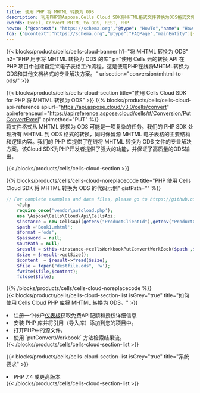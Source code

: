 ```yaml
---
title: 使用 PHP 将 MHTML 转换为 ODS
description: 利用PHP的Aspose.Cells Cloud SDK将MHTML格式文件转换为ODS格式文件。
kwords: Excel, Convert MHTML to ODS, REST, PHP
howto: {"@context": "https://schema.org","@type": "HowTo","name": "How to convert MHTML to ODS using the Cells Cloud PHP library.","description": "How to convert MHTML to ODS using the Cells Cloud PHP library.","image": {"@type": "ImageObject"},"url": "/php/conversion/mhtml-to-ods/","step": [{ "@type": "HowToStep","name": "How to convert MHTML to ODS using the Cells Cloud PHP library. step 1", "image": {"@type": "ImageObject",},"url": "/php/conversion/mhtml-to-ods/","text": "Register an account at <a href='https://dashboard.aspose.cloud/'>Dashboard</a> to get free API quota & authorization details",},{ "@type": "HowToStep","name": "How to convert MHTML to ODS using the Cells Cloud PHP library. step 1", "image": {"@type": "ImageObject",},"url": "/php/conversion/mhtml-to-ods/","text": "Install PHP library and add the reference (import the library) to your project.",},{ "@type": "HowToStep","name": "How to convert MHTML to ODS using the Cells Cloud PHP library. step 1", "image": {"@type": "ImageObject",},"url": "/php/conversion/mhtml-to-ods/","text": "Open the source file in PHP.",},{ "@type": "HowToStep","name": "How to convert MHTML to ODS using the Cells Cloud PHP library. step 1", "image": {"@type": "ImageObject",},"url": "/php/conversion/mhtml-to-ods/","text": "Use the `putConvertWorkbook` method to retrieve the resulting stream.",}, ],"supply": {"@type": "HowToSupply","name": "document"},"tool": [{"@type": "HowToTool","name": "phpstorm, Visual Studio Code, Eclipse"},{"@type": "HowToTool","name": "Aspose Cells"}],"totalTime": "PT6M"}
fqa: {"@context":"https://schema.org","@type":"FAQPage","mainEntity":[{"@type":"Question","name":"Why convert file formats in C# using REST API?","acceptedAnswer":{"@type":"Answer","text":"Documents are encoded in many ways, and some files may be incompatible with the software you use. To open and read such files, just convert them to appropriate file formats.<br/><ol><li>Install .NET SDK and add the reference (import the library) to your project.</li><li>Open the source file in C# using REST API.</li><li>Call the PutConvertWorkbookRequest() method, passing an output filename with required extension.</li><li>Get the result of conversion as a separate file.</li></ol>"}},{"@type":"Question","name":"What file formats can I convert with your C# library?","acceptedAnswer":{"@type":"Answer","text":"We support a variety of file formats for conversion using .NET library, including XLSX, Excel, xls , PDF, CSV, HTML, Markdown, XML, PNG, JPG, TIFF, Json, TXT and many more."}},{"@type":"Question","name":"What is the maximum allowed file size for conversion using this .NET library?","acceptedAnswer":{"@type":"Answer","text":"There are no file size limits for format conversions using .NET library."}}]}
---
```

{{< blocks/products/cells/cells-cloud-banner h1="将 MHTML 转换为 ODS" h2="PHP 用于将 MHTML 转换为 ODS 的库" p="使用 Cells 云的转换 API 在 PHP 项目中创建自定义电子表格工作流程。这是使用PHP在线将MHTML转换为ODS和其他文档格式的专业解决方案。" urlsection="conversion/mhtml-to-ods/" >}}

{{< blocks/products/cells/cells-cloud-section title="使用 Cells Cloud SDK for PHP 将 MHTML 转换为 ODS" >}}
{{% blocks/products/cells/cells-cloud-api-reference apiurl="https://api.aspose.cloud/v3.0/cells/convert" apireferenceurl="https://apireference.aspose.cloud/cells/#/Conversion/PutConvertExcel" apimethod="PUT" %}}
<br/>
将文件格式从 MHTML 转换为 ODS 可能是一项复杂的任务。我们的 PHP SDK 处理所有 MHTML 到 ODS 格式的转换，同时保留源 MHTML 电子表格的主要结构和逻辑内容。我们的 PHP 库提供了在线将 MHTML 转换为 ODS 文件的专业解决方案。该Cloud SDK为PHP开发者提供了强大的功能，并保证了高质量的ODS输出。

{{< /blocks/products/cells/cells-cloud-section >}}

{{% blocks/products/cells/cells-cloud-noreplacecode title="PHP 使用 Cells Cloud SDK 将 MHTML 转换为 ODS 的代码示例" gistPath="" %}}
 
```php
// For complete examples and data files, please go to https://github.com/aspose-cells-cloud/aspose-cells-cloud-php/
    <?php
    require_once('vendor\autoload.php');
    use \Aspose\Cells\Cloud\Api\CellsApi;
    $instance = new CellsApi(getenv("ProductClientId"),getenv("ProductClientSecret"));
    $path ='Book1.mhtml';    
    $format ='ods';
    $password = null;
    $outPath = null;      
    $result = $this->instance->cellsWorkbookPutConvertWorkBook($path ,$format, $password,  $outPath);
    $size = $result->getSize();
    $content  = $result->fread($size);
    $file = fopen("destfile.ods", 'w');
    fwrite($file,$content);
    fclose($file);
```
 
{{% /blocks/products/cells/cells-cloud-noreplacecode %}}
<br/>
{{< blocks/products/cells/cells-cloud-section-list isGrey="true" title="如何使用 Cells Cloud PHP 库将 MHTML 转换为 ODS。" >}}
<li>注册一个帐户<a href="https://dashboard.aspose.cloud/">仪表板</a>获取免费API配额和授权详细信息</li>
<li>安装 PHP 库并将引用（导入库）添加到您的项目中。</li>
<li>打开PHP中的源文件。</li>
<li>使用 `putConvertWorkbook` 方法检索结果流。</li>
{{< /blocks/products/cells/cells-cloud-section-list >}}

{{< blocks/products/cells/cells-cloud-section-list isGrey="true" title="系统要求" >}}
<li>PHP 7.4 或更高版本</li>
{{< /blocks/products/cells/cells-cloud-section-list >}}

